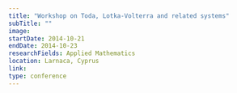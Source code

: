 ```yaml
---
title: "Workshop on Toda, Lotka-Volterra and related systems"
subTitle: ""
image:
startDate: 2014-10-21
endDate: 2014-10-23
researchFields: Applied Mathematics
location: Larnaca, Cyprus
link:
type: conference
---
```

